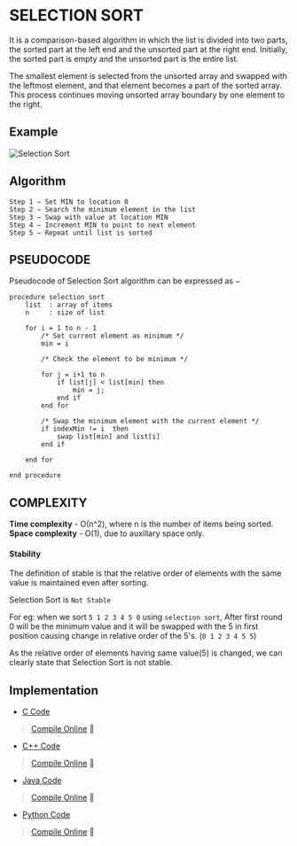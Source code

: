 # SELECTION SORT

It is a comparison-based algorithm in which the list is divided into two parts, the sorted part at the left end and the unsorted part
at the right end. Initially, the sorted part is empty and the unsorted part is the entire list.

The smallest element is selected from the unsorted array and swapped with the leftmost element, and that element becomes a part of the
sorted array. This process continues moving unsorted array boundary by one element to the right.

## Example

![Selection Sort](http://www.cs.rmit.edu.au/online/blackboard/chapter/05/documents/contribute/chapter/09/images/selection-sort.gif)

## Algorithm

```
Step 1 − Set MIN to location 0
Step 2 − Search the minimum element in the list
Step 3 − Swap with value at location MIN
Step 4 − Increment MIN to point to next element
Step 5 − Repeat until list is sorted
```

## PSEUDOCODE

Pseudocode of Selection Sort algorithm can be expressed as −

```
procedure selection sort
    list  : array of items
    n     : size of list

    for i = 1 to n - 1
        /* Set current element as minimum */
        min = i

        /* Check the element to be minimum */

        for j = i+1 to n
            if list[j] < list[min] then
                min = j;
            end if
        end for

        /* Swap the minimum element with the current element */
        if indexMin != i  then
            swap list[min] and list[i]
        end if

    end for

end procedure
```

## COMPLEXITY

**Time complexity**  - О(n^2), where n is the number of items being sorted.
**Space complexity** - O(1), due to auxillary space only.

#### Stability

The definition of stable is that the relative order of elements with the same value is maintained even after sorting.

Selection Sort is `Not Stable` 

For eg: when we sort `5 1 2 3 4 5 0` using `selection sort`, After first round 0 will be the minimum value and it will be swapped with the 5 in first position causing change in relative order of the 5's. 
(`0 1 2 3 4 5 5`)

As the relative order of elements having same value(5) is changed, we can clearly state that Selection Sort is not stable.

## Implementation

- [C Code](https://github.com/salman-bhai/DA_A_DS/blob/master/Algorithms/Sort_Algorithms/Selection_Sort/selection-sort.c)
> [Compile Online](https://repl.it/EEPV/3) :rocket:

- [C++ Code](https://github.com/salman-bhai/DA_A_DS/blob/master/Algorithms/Sort_Algorithms/Selection_Sort/selection-sort.cpp)
> [Compile Online](https://repl.it/EEOq/2) :rocket:

- [Java Code](https://github.com/salman-bhai/DA_A_DS/blob/master/Algorithms/Sort_Algorithms/Selection_Sort/selectionsort.java)
> [Compile Online](https://repl.it/EEOv/2) :rocket:

- [Python Code](https://github.com/salman-bhai/DA_A_DS/blob/master/Algorithms/Sort_Algorithms/Selection_Sort/selection-sort.py)
> [Compile Online](https://repl.it/EEPD/1) :rocket:

